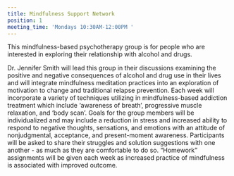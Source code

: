 ```yaml
---
title: Mindfulness Support Network
position: 1
meeting_time: 'Mondays 10:30AM-12:00PM '
---
```


This mindfulness-based psychotherapy group is for people who are interested in exploring their relationship with alcohol and drugs.

Dr. Jennifer Smith will lead this group in their discussions examining the positive and negative consequences of alcohol and drug use in their lives and will integrate mindfulness meditation practices into an exploration of motivation to change and traditional relapse prevention. Each week will incorporate a variety of techniques utilizing in mindfulness-based addiction treatment which include ‘awareness of breath’, progressive muscle relaxation, and ‘body scan’. Goals for the group members will be individualized and may include a reduction in stress and increased ability to respond to negative thoughts, sensations, and emotions with an attitude of nonjudgmental, acceptance, and present-moment awareness. Participants will be asked to share their struggles and solution suggestions with one another - as much as they are comfortable to do so. “Homework” assignments will be given each week as increased practice of mindfulness is associated with improved outcome.